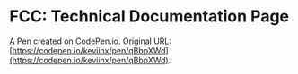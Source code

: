 # FCC: Technical Documentation Page

A Pen created on CodePen.io. Original URL: [https://codepen.io/keviinx/pen/qBbpXWd](https://codepen.io/keviinx/pen/qBbpXWd).


